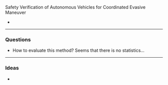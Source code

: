 Safety Verification of Autonomous Vehicles for Coordinated Evasive Maneuver

- 

---------
### Questions
- How to evaluate this method? Seems that there is no statistics...

---------
### Ideas
- 